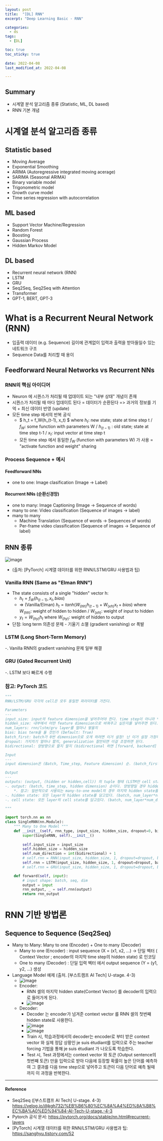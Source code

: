 ```yaml
---
layout: post
title:  "[DL] RNN"
excerpt: "Deep Learning Basic - RNN"

categories:
  - ds
tags:
  - [DL]

toc: true
toc_sticky: true
 
date: 2022-04-08
last_modified_at: 2022-04-08

---
```


## Summary 
* 시계열 분석 알고리즘 종류 (Statistic, ML, DL based)
* RNN 기본 개념

# 시계열 분석 알고리즘 종류
## Statistic based
* Moving Average
* Exponential Smoothing
* ARIMA (Autoregressive integrated moving acerage)
* SARIMA (Seasonal ARIMA)
* Binary variable model
* Trigonometric model
* Growth curve model
* Time series regression with autocorrelation

## ML based
* Support Vector Machine/Regression
* Random Forest
* Boosting
* Gaussian Process
* Hidden Markov Model

## DL based
* Recurrent neural network (RNN)
* LSTM
* GRU
* Seq2Seq, Seq2Seq with Attention
* Transformer
* GPT-1, BERT, GPT-3

# What is a Recurrent Neural Network (RNN)
* 입출력 데이터 (e.g. Sequence) 길이에 관계없이 입력과 출력을 받아들일수 있는 네트워크 구조
* Sequence Data를 처리할 때 용이

## Feedforward Neural Networks vs Recurrent NNs 
### RNN의 핵심 아이디어
* Neuron 에 시퀀스가 처리될 때 업데이트 되는 "내부 상태" 개념이 존재
* 시퀀스가 처리될 때 마다 업데이트 된다 = 데이터가 순환된다 => 과거의 정보를 기억 + 최신 데이터 반영 (update)
* 모든 time step 에서의 반복 공식
    * $ h_t = f_W(h_(t-1), x_t) $  where $h_t$: new state; state at time step t / $f_W$: some function with parameters W / $h_(t-1)$ : old state; state at time step t-1 / $x_t$: input vector at time step t
    * 모든 time step 에서 동일한 $f_W$ (function with parameters W) 가 사용 =  "activate function and weight" sharing

### Process Sequence + 예시
#### Feedforward NNs
* one to one: Image clasification (Image -> Label)

#### Recurrent NNs (순환신경망)
* one to many: Image Captioning (Image -> Sequence of words)
* many to one: Video classification (Sequence of images -> label)
* many to many
    * Machine Translation (Sequence of words -> Sequences of words)
    * Per-frame video classification (Sequence of images -> Sequence of label) 

## RNN 종류
![image](https://user-images.githubusercontent.com/98376833/162374683-9ceef1af-2156-447b-b013-858019d16ec4.png)
* (출처: [PyTorch] 시계열 데이터를 위한 RNN/LSTM/GRU 사용법과 팁)

### Vanilla RNN (Same as "Elman RNN")
* The state consists of a single "hidden" vector h:
    * $h_t = f_W(h_(t-1), x_t, bias)$
    * => (Vanilla/Elman) $h_t = tanh(W_(hh) h_(t-1) + W_(xh) x_t + bias)$ where $W_(hh)$: weight of hidden to hidden / $W_(xh)$: weight of input to hidden
    * $y_t = W_(hy) h_t$ where $W_(hy)$: weight of hidden to output
* 단점: long term 의존성 문제 - 기울기 소멸 (gradient vanishing) or 폭발 

### LSTM (Long Short-Term Memory) 
-. Vanilla RNN의 gradient vanishing 문제 일부 해결

### GRU (Gated Recurrent Unit)
-. LSTM 보다 빠르게 수행

### 참고: PyTorch 코드
```python
"""
RNN/LSTM/GRU 각각의 cell은 모두 동일한 파라미터를 가진다.

Parameters
---
input_size: input의 feature dimension을 넣어주어야 한다. time step이 아니라 **feature dimension**
hidden_size: 내부에서 어떤 feature dimension으로 바꿔주고 싶은지를 넣어주면 된다.
num_layers: rnn/lstm/gru layer를 얼마나 쌓을지
bias: bias term을 둘 것인가 (Default: True)
batch_first: batch가 0번 dimension으로 오게 하려면 이거 설정! 난 이거 설정 가정하고 설명했다. (Default: False)
dropout: 가지치기 얼마나 할지, generalization 잘안되면 이걸 조정하면 된다.
bidirectional: 양방향으로 할지 말지 (bidirectional 하면 [forward, backword] 로 feature dimension 2배 됨)

Input
---
input dimension은 (Batch, Time_step, Feature dimension) 순. (batch_first=True)

Output
---
outputs: (output, (hidden or hidden,cell)) 의 tuple 형태 (LSTM만 cell state 존재) 대체로 첫번째 output만 사용 (task 고려하여 결정). 
-. output: (batch, time_step, hidden dimension) 순이다. 양방향일 경우 hidden_size*2 
    *. 참고: 일반적으로 사용되는 many-to-one model의 경우 마지막 hidden state를 이용해 output을 계산
-. hidden state: 모든 layer의 hidden state를 담고있다. (batch, num_layer*num_direction, hidden dimension)
-. cell state: 모든 layer의 cell state를 담고있다. (batch, num_layer*num_direction, hidden dimension) (LSTM만 존재)

"""

import torch.nn as nn
class SingleRNN(nn.Module):
    """ Many to One Model """
    def __init__(self, rnn_type, input_size, hidden_size, dropout=0, bidirectional=False):
        super(SingleRNN, self).__init__()
        
        self.input_size = input_size
        self.hidden_size = hidden_size
        self.num_direction = int(bidirectional) + 1
        # self.rnn = RNN(input_size, hidden_size, 1, dropout=dropout, batch_first=True, bidirectional=bidirectional)
        self.rnn = LSTM(input_size, hidden_size, 1, dropout=dropout, batch_first=True, bidirectional=bidirectional)
        # self.rnn = GRU(input_size, hidden_size, 1, dropout=dropout, batch_first=True, bidirectional=bidirectional)

    def forward(self, input):
        # input shape: batch, seq, dim
        output = input
        rnn_output, _ = self.rnn(output)
        return rnn_output
```


# RNN 기반 방법론
## Sequence to Sequence (Seq2Seq)
* Many to Many: Many to one (Encoder) + One to many (Decoder)
    * Many to one (Encoder) : input sequence (X = (x1, x2, ...) -> 단일 벡터 ( Context Vector ; encoder의 마지막 time step의 hidden state) 로 인코딩
    * One to many (Decoder) : 단일 입력 벡터 에서 output sequence (Y = (y1, y2, ...) 생성
* Language Model 예제 (출처. [부스트캠프 AI Tech] U-stage. 4-3)
    * ![image](https://user-images.githubusercontent.com/98376833/162370771-ebad80d2-a4b0-4c40-ae0d-70de99926d55.png)
    * Encoder: 
        * RNN 셀의 마지막 hidden state(Context Vector) 를 decoder의 입력으로 들어가게 된다.
        * ![image](https://user-images.githubusercontent.com/98376833/162372338-994382c2-9042-42bc-9588-5b4057fcc430.png) 
    * Decoder: 
        * Decoder 는 encoder가 넘겨준 context vector 를 RNN 셀의 첫번째 hidden state로 사용한다. 
        * ![image](https://user-images.githubusercontent.com/98376833/162372466-fddc9bbe-cf2c-49d4-9d61-18d32394cb08.png)
        * ![image](https://user-images.githubusercontent.com/98376833/162372580-80a91140-aa32-45d9-b6c2-5802780a8bd8.png)
        * Train 시, 학습과정에서의 decoder는 encoder로 부터 받은 context vector 와 실제 정답 상황인 <sos> je suis étudiant를 입력으로 주는 teacher forcing 기법을 통해 je suis étudiant <eos> 가 나오도록 학습한다.
        * Test 시, Test 과정에서는 context vector 와 <sos> 토큰 (Output sentence의 첫번째 토큰) 만을 입력으로 받아 다음에 등장할 확률이 높은 단어를 예측하여 그 결과를 다음 time step으로 넣어주고 <eos> 토큰이 다음 단어로 예측 될때까지 이 과정을 반복한다.
        
  
---

#### Reference
* Seq2Seq ([부스트캠프 AI Tech] U-stage. 4-3) https://velog.io/@kgh732/%EB%B6%80%EC%8A%A4%ED%8A%B8%EC%BA%A0%ED%94%84-AI-Tech-U-stage.-4-3
* Pytorch 공식 문서: https://pytorch.org/docs/stable/nn.html#recurrent-layers
* [PyTorch] 시계열 데이터를 위한 RNN/LSTM/GRU 사용법과 팁: https://sanghyu.tistory.com/52
